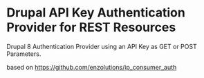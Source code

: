 Drupal API Key Authentication Provider for REST Resources
================

Drupal 8 Authentication Provider using an API Key as GET or POST Parameters.

based on https://github.com/enzolutions/ip_consumer_auth
